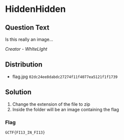 # HiddenHidden

## Question Text

Is this really an image...

*Creator - WhIteLIght*

## Distribution
- flag.jpg `02dc24ee8dabdc27274f11f4077ea5121f1f1739`

## Solution
1. Change the extension of the file to zip
2. Inside the folder will be an image containing the flag

### Flag
`GCTF{FI13_IN_FI13}`


